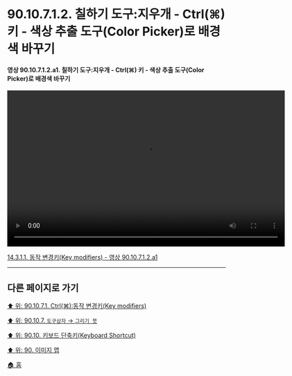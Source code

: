 # 90.10.7.1.2. 칠하기 도구:지우개 - Ctrl(⌘) 키 - 색상 추출 도구(Color Picker)로 배경색 바꾸기

<a id="90-10-07-01-02-a1"></a>

#### 영상 90.10.7.1.2.a1. 칠하기 도구:지우개 - Ctrl(⌘) 키 - 색상 추출 도구(Color Picker)로 배경색 바꾸기
<video controls="controls" width="640" height="360" src="https://github.com/wonder13662/gimp/assets/15767104/4b349494-35d1-47cc-9211-a3d8d90c38ed"></video>

[14.3.1.1. 동작 변경키(Key modifiers) - 영상 90.10.7.1.2.a1](./14-03-01-01-key_modifiers.md#90-10-07-01-02-a1)

***

## 다른 페이지로 가기

[⬆️ 위: 90.10.7.1. Ctrl(⌘):동작 변경키(Key modifiers)](./90-10-07-01-00-key_modifier-ctrl.md)

[⬆️ 위: 90.10.7. `도구상자` → `그리기 붓`](./90-10-07-00-tool_box-paint_brush.md)

[⬆️ 위: 90.10. 키보드 단축키(Keyboard Shortcut)](./90-10-00-keyboard_shortcut.md)

[⬆️ 위: 90. 이미지 맵](./90-00-image-map.md)

[🏠 홈](./00-home.md)